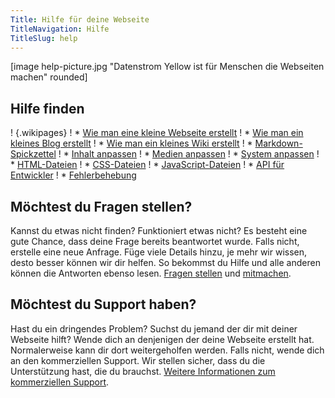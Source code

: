 ```yaml
---
Title: Hilfe für deine Webseite
TitleNavigation: Hilfe
TitleSlug: help
---
```

[image help-picture.jpg "Datenstrom Yellow ist für Menschen die Webseiten machen" rounded]

## Hilfe finden

! {.wikipages}
! * [Wie man eine kleine Webseite erstellt](how-to-make-a-small-website)
! * [Wie man ein kleines Blog erstellt](how-to-make-a-small-blog)
! * [Wie man ein kleines Wiki erstellt](how-to-make-a-small-wiki)
! * [Markdown-Spickzettel](markdown-cheat-sheet)
! * [Inhalt anpassen](adjusting-content)
! * [Medien anpassen](adjusting-media)
! * [System anpassen](adjusting-system)
! * [HTML-Dateien](html-files)
! * [CSS-Dateien](css-files)
! * [JavaScript-Dateien](javascript-files)
! * [API für Entwickler](api)
! * [Fehlerbehebung](troubleshooting)

## Möchtest du Fragen stellen?

Kannst du etwas nicht finden? Funktioniert etwas nicht? Es besteht eine gute Chance, dass deine Frage bereits beantwortet wurde. Falls nicht, erstelle eine neue Anfrage. Füge viele Details hinzu, je mehr wir wissen, desto besser können wir dir helfen. So bekommst du Hilfe und alle anderen können die Antworten ebenso lesen. [Fragen stellen](https://github.com/datenstrom/yellow/issues) und [mitmachen](contributing-guidelines).  

## Möchtest du Support haben?

Hast du ein dringendes Problem? Suchst du jemand der dir mit deiner Webseite hilft? Wende dich an denjenigen der deine Webseite erstellt hat. Normalerweise kann dir dort weitergeholfen werden. Falls nicht, wende dich an den kommerziellen Support. Wir stellen sicher, dass du die Unterstützung hast, die du brauchst. [Weitere Informationen zum kommerziellen Support](https://mayberg.se/support/).
